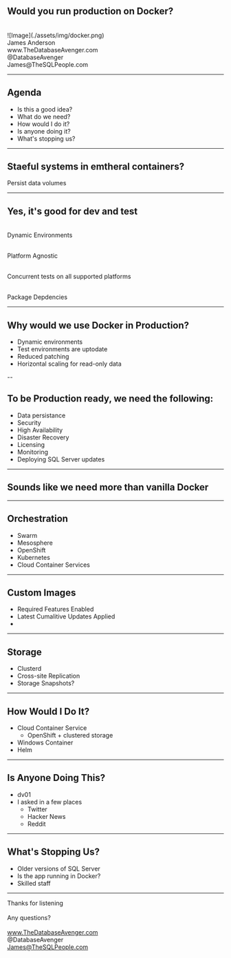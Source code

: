 

## Would you run production on Docker?
<br>
![Image](./assets/img/docker.png)
<br>
James Anderson
<br>
www.TheDatabaseAvenger.com
<br>
@DatabaseAvenger
<br>
James@TheSQLPeople.com

---

## Agenda

* Is this a good idea?
* What do we need?
* How would I do it?
* Is anyone doing it?
* What's stopping us?

---

## Staeful systems in emtheral containers?

Persist data volumes

---

## Yes, it's good for dev and test

<br>Dynamic Environments<!-- .element: class="fragment" -->

<br>Platform Agnostic<!-- .element: class="fragment" -->

<br>Concurrent tests on all supported platforms<!-- .element: class="fragment" -->

<br>Package Depdencies<!-- .element: class="fragment" -->

---

## Why would we use Docker in Production?

* Dynamic environments
* Test environments are uptodate
* Reduced patching
* Horizontal scaling for read-only data

--

## To be Production ready, we need the following:

* Data persistance	
* Security
* High Availability
* Disaster Recovery
* Licensing
* Monitoring
* Deploying SQL Server updates

---

## Sounds like we need more than vanilla Docker

---

## Orchestration

* Swarm
* Mesosphere
* OpenShift
* Kubernetes
* Cloud Container Services 

---

## Custom Images

* Required Features Enabled
* Latest Cumalitive Updates Applied
* 

---

## Storage

* Clusterd
* Cross-site Replication
* Storage Snapshots?

---

## How Would I Do It?

* Cloud Container Service
	* OpenShift + clustered storage 
* Windows Container
* Helm

---

## Is Anyone Doing This?

* dv01
* I asked in a few places
	* Twitter
	* Hacker News
	* Reddit

---

## What's Stopping Us?

* Older versions of SQL Server
* Is the app running in Docker?
* Skilled staff

---

Thanks for listening
<br>
<br>
Any questions?
<br>
<br>
www.TheDatabaseAvenger.com
<br>
@DatabaseAvenger
<br>
James@TheSQLPeople.com
